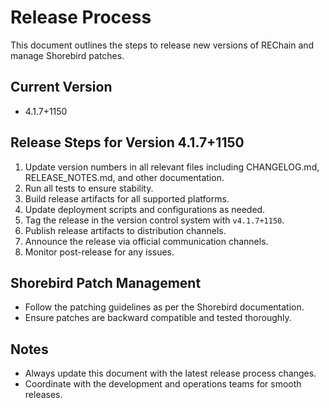 # Release Process

This document outlines the steps to release new versions of REChain and manage Shorebird patches.

## Current Version
- 4.1.7+1150

## Release Steps for Version 4.1.7+1150

1. Update version numbers in all relevant files including CHANGELOG.md, RELEASE_NOTES.md, and other documentation.
2. Run all tests to ensure stability.
3. Build release artifacts for all supported platforms.
4. Update deployment scripts and configurations as needed.
5. Tag the release in the version control system with `v4.1.7+1150`.
6. Publish release artifacts to distribution channels.
7. Announce the release via official communication channels.
8. Monitor post-release for any issues.

## Shorebird Patch Management

- Follow the patching guidelines as per the Shorebird documentation.
- Ensure patches are backward compatible and tested thoroughly.

## Notes

- Always update this document with the latest release process changes.
- Coordinate with the development and operations teams for smooth releases.
